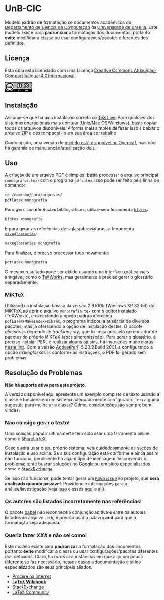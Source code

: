 # UnB-CIC #

Modelo padrão de formatação de documentos acadêmicos do [Departamento de Ciência da Computação](https://www.cic.unb.br) da [Universidade de Brasília](https://www.unb.br). Este modelo existe para **padronizar** a formatação dos documentos, portanto **evite** modificar a classe ou usar configurações/pacotes diferentes dos definidos.


## Licença ##

Esta obra está licenciado com uma Licença [Creative Commons Atribuição-CompartilhaIgual 4.0 Internacional](http://creativecommons.org/licenses/by-sa/4.0/deed.pt_BR).

![Licença Creative Commons](img/cc.png?raw=true )


## Instalação ##

Assume-se que há uma instalação correta do [TeX Live](https://www.tug.org/texlive/). Para qualquer dos sistemas operacionais mais comuns (Unix/Mac OS/Windows), basta copiar todos os arquivos disponíveis. A forma mais simples de fazer isso é baixar o arquivo [ZIP](https://github.com/UnB-CIC/Monografia/archive/master.zip) e descompactá-lo em sua área de trabalho.

Como opção, uma versão do [modelo está disponível no Overleaf](https://www.overleaf.com/latex/templates/unb-cic/svbrjwmdgndb), mas não há garantia de manutenção/atualização dela.


## Uso ##

A criação de um arquivo PDF é simples, basta processar o arquivo principal (`monografia.tex`) com o programa `pdflatex`. Isso pode ser feito pela linha de comando:

```bash
cd /caminho/para/arquivos/
pdflatex monografia
```

Para gerar as referências bibliográficas, utiliza-se a ferramenta [`bibtex`](http://www.bibtex.org/):

```bash
bibtex monografia
```

E para gerar as referências de siglas/abreviaturas, a ferramenta [`makeglossaries`](https://www.ctan.org/pkg/glossaries):

```bash
makeglossaries monografia
```

Para finalizar, é preciso processar tudo novamente:

```bash
pdflatex monografia
```

O mesmo resultado pode ser obtido usando uma interface gráfica mais amigável, como o [TeXWorks](http://www.tug.org/texworks/), mas geralmente é preciso gerar o glossário separadamente.


### MiKTeX ###

Utilizando a instalação básica da versão 2.9.5105 (Windows XP 32-bit) do [MiKTeX](http://miktex.org/), ao abrir o arquivo ```monografia.tex``` com o editor instalado (TeXWorks), e executando a opção padrão oferecida ```pdfLaTeX+MakeIndex+BibTeX```, o programa indicou a ausência de diversos pacotes; mas já oferecendo a opção de instalação destes. O pacote _glossaries_ depende de _tracklang.sty_, que foi instalado pelo gerenciador de pacotes do próprio MiKTeX (após sincronização). Para gerar o glossário, é preciso instalar PERL e realizar alguns ajustes, há instruções muito claras [neste link](http://latex-community.org/know-how/latex/55-latex-general/263-glossaries-nomenclature-lists-of-symbols-and-acronyms#makeglossaries). Com a versão [ActiverPerl](http://www.activestate.com/activeperl)) 5.20.2 Build 2001, a configurando a opção _makeglossaries_ conforme as instruções, o PDF foi gerado sem problemas.


## Resolução de Problemas ##

**Não há suporte ativo para este projeto**.


A versão disponível aqui apresenta um exemplo completo de texto usando a classe e funciona em um sistema adequadamente configurado. Tem alguma sugestão para melhorar a classe? Ótimo, [contribuições](http://imasters.com.br/desenvolvimento/como-contribuir-com-um-projeto-no-github) são sempre bem vindas!


### Não consigo gerar o texto! ###

Uma solução popular ultimamente tem sido usar uma ferramenta online como o [ShareLaTeX](http://pt.sharelatex.com).

Caso queira usar o seu próprio sistema, veja cuidadosamente as seções de instalação e uso acima. Se a sua configuração está conforme e ainda assim não funciona, geralmente há algum tipo de mensagem descrevendo o problema; tente buscar soluções no [Google](https://www.google.com) ou em sítios especializados como o [StackExchange](http://tex.stackexchange.com).

Se isso não funcionar, pode tentar gerar um [novo _issue_](https://github.com/UnB-CIC/Monografia/issues/new) no projeto, que **será analisado quando possível**. Providencie informações para a análise/investigação (veja [isso](http://wiki.python.org.br/ComoFazerPerguntasInteligentes) e esses [aqui](http://meta.tex.stackexchange.com/questions/228/ive-just-been-asked-to-write-a-minimal-example-what-is-that) e [ali](http://meta.tex.stackexchange.com/a/3301)).


### Os autores são listados incorretamente nas referências! ###

O pacote [babel](https://ctan.org/pkg/babel) não reconhece a conjunção aditiva **e** entre os autores listados no arquivo ```.bib```, é preciso usar a palavra __and__ para que a formatação seja adequada.

### Queria fazer _XXX_ e não sei como! ###

Este modelo existe para **padronizar** a formatação dos documentos, portanto **evite** modificar a classe ou usar configurações/pacotes diferentes dos definidos. Claro, há _raras_ circunstâncias em que algo um pouco diferente se faz necessário, nesses casos a documentação e sítios especializados são seus principais aliados.

  * [Procure na internet](http://bfy.tw/9AHK)
  * [**LaTeX Wikibook**](https://en.wikibooks.org/wiki/LaTeX/)
  * [StackExchange](http://tex.stackexchange.com)
  * [LaTeX Community](http://www.latex-community.org)

